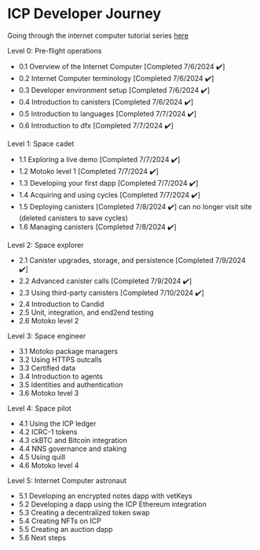 # ICP Developer Journey

Going through the internet computer tutorial series [here](https://internetcomputer.org/docs/current/tutorials/developer-journey)

Level 0: Pre-flight operations

* 0.1 Overview of the Internet Computer [Completed 7/6/2024 ✔️]
* 0.2 Internet Computer terminology [Completed 7/6/2024 ✔️]
* 0.3 Developer environment setup [Completed 7/6/2024 ✔️]
* 0.4 Introduction to canisters [Completed 7/6/2024 ✔️]
* 0.5 Introduction to languages [Completed 7/7/2024 ✔️]
* 0.6 Introduction to dfx [Completed 7/7/2024 ✔️]

Level 1: Space cadet

* 1.1 Exploring a live demo [Completed 7/7/2024 ✔️]
* 1.2 Motoko level 1 [Completed 7/7/2024 ✔️]
* 1.3 Developing your first dapp [Completed 7/7/2024 ✔️]
* 1.4 Acquiring and using cycles [Completed 7/7/2024 ✔️]
* 1.5 Deploying canisters [Completed 7/8/2024 ✔️] can no longer visit site (deleted canisters to save cycles)
* 1.6 Managing canisters [Completed 7/8/2024 ✔️]

Level 2: Space explorer

* 2.1 Canister upgrades, storage, and persistence [Completed 7/9/2024 ✔️]
* 2.2 Advanced canister calls [Completed 7/9/2024 ✔️]
* 2.3 Using third-party canisters [Completed 7/10/2024 ✔️]
* 2.4 Introduction to Candid
* 2.5 Unit, integration, and end2end testing
* 2.6 Motoko level 2

Level 3: Space engineer

* 3.1 Motoko package managers
* 3.2 Using HTTPS outcalls
* 3.3 Certified data
* 3.4 Introduction to agents
* 3.5 Identities and authentication
* 3.6 Motoko level 3

Level 4: Space pilot

* 4.1 Using the ICP ledger
* 4.2 ICRC-1 tokens
* 4.3 ckBTC and Bitcoin integration
* 4.4 NNS governance and staking
* 4.5 Using quill
* 4.6 Motoko level 4

Level 5: Internet Computer astronaut

* 5.1 Developing an encrypted notes dapp with vetKeys
* 5.2 Developing a dapp using the ICP Ethereum integration
* 5.3 Creating a decentralized token swap
* 5.4 Creating NFTs on ICP
* 5.5 Creating an auction dapp
* 5.6 Next steps